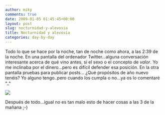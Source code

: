 ```yaml
---
author: miky
comments: true
date: 2009-01-05 01:45:45+00:00
layout: post
slug: nocturnidad-y-alevosia
title: Nocturnidad y alevosía
categories: day-by-day
---
```


Todo lo que se hace por la noche, tan de noche como ahora, a las 2:39 de la noche. En una pantalla del ordenador Twitter...alguna conversación interesante acerca de qué vino antes, si el sexo o el concepto de _valor_. Yo me inclinaba por el dinero...pero es difícil defender esa posición. En la otra pantalla pruebas para publicar posts...
¿Qué propósitos de año nuevo tenéis?
Yo alguno tengo..pero cuando los cumpla o no...ya os lo comentaré ^_^



![](http://img401.imageshack.us/img401/1636/propositos1rb6.jpg)



Después de todo...igual no es tan malo esto de hacer cosas a las 3 de la mañana ;-)
